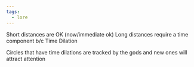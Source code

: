 ```yaml
---
tags:
  - lore
---
```



Short distances are OK (now/immediate ok)
Long distances require a time component b/c Time Dilation

Circles that have time dilations are tracked by the gods and new ones will attract attention


